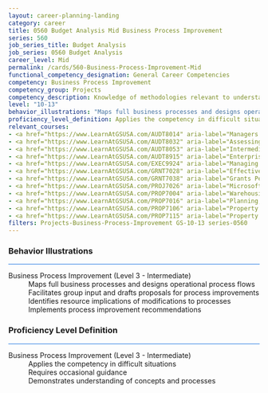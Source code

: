 ```yaml
---
layout: career-planning-landing
category: career
title: 0560 Budget Analysis Mid Business Process Improvement
series: 560
job_series_title: Budget Analysis
job_series: 0560 Budget Analysis
career_level: Mid
permalink: /cards/560-Business-Process-Improvement-Mid
functional_competency_designation: General Career Competencies
competency: Business Process Improvement
competency_group: Projects
competency_description: Knowledge of methodologies relevant to understanding, analyzing, and optimizing existing business processes; documents and understands current business processes, identifies issues, suggests process improvements, participates in implementing improvements, or monitors to ensure that improvements work as designed.
level: "10-13"
behavior_illustrations: "Maps full business processes and designs operational process flows ? Facilitates group input and drafts proposals for process improvements ? Identifies resource implications of modifications to processes ? Implements process improvement recommendations"
proficiency_level_definition: Applies the competency in difficult situations ? Requires occasional guidance ? Demonstrates understanding of concepts and processes
relevant_courses: 
- <a href="https://www.LearnAtGSUSA.com/AUDT8014" aria-label="Managers and Auditors Roles in Assessing Internal Controls (AUDT8003), GSU - https://www.LearnAtGSUSA.com/AUDT8014">Managers and Auditors Roles in Assessing Internal Controls (AUDT8003), GSU</a>
- <a href="https://www.LearnAtGSUSA.com/AUDT8032" aria-label="Assessing Controls in Performance Audits (AUDT8021), GSU - https://www.LearnAtGSUSA.com/AUDT8032">Assessing Controls in Performance Audits (AUDT8021), GSU</a>
- <a href="https://www.LearnAtGSUSA.com/AUDT8053" aria-label="Intermediate Performance Auditing (AUDT8046), GSU - https://www.LearnAtGSUSA.com/AUDT8053">Intermediate Performance Auditing (AUDT8046), GSU</a>
- <a href="https://www.LearnAtGSUSA.com/AUDT8915" aria-label="Enterprise Risk Management&#58; Executive Seminar (AUDT8912), GSU - https://www.LearnAtGSUSA.com/AUDT8915">Enterprise Risk Management&#58; Executive Seminar (AUDT8912), GSU</a>
- <a href="https://www.LearnAtGSUSA.com/EXEC9924" aria-label="Managing for Resullts (EXEC9913), GSU - https://www.LearnAtGSUSA.com/EXEC9924">Managing for Resullts (EXEC9913), GSU</a>
- <a href="https://www.LearnAtGSUSA.com/GRNT7028" aria-label="Effective Grants Manager (GRNT7025), GSU - https://www.LearnAtGSUSA.com/GRNT7028">Effective Grants Manager (GRNT7025), GSU</a>
- <a href="https://www.LearnAtGSUSA.com/GRNT7038" aria-label="Grants Performance Management and Monitoring (GRNT7035), GSU - https://www.LearnAtGSUSA.com/GRNT7038">Grants Performance Management and Monitoring (GRNT7035), GSU</a>
- <a href="https://www.LearnAtGSUSA.com/PROJ7026" aria-label="Microsoft Project&#58; Introduction (PROJ7015), GSU - https://www.LearnAtGSUSA.com/PROJ7026">Microsoft Project&#58; Introduction (PROJ7015), GSU</a>
- <a href="https://www.LearnAtGSUSA.com/PROP7004" aria-label="Warehousing, Operations and Disposal (PROP7001), GSU - https://www.LearnAtGSUSA.com/PROP7004">Warehousing, Operations and Disposal (PROP7001), GSU</a>
- <a href="https://www.LearnAtGSUSA.com/PROP7016" aria-label="Planning, Managing and Controlling a Personal Property Inventory (PROP7013), GSU - https://www.LearnAtGSUSA.com/PROP7016">Planning, Managing and Controlling a Personal Property Inventory (PROP7013), GSU</a>
- <a href="https://www.LearnAtGSUSA.com/PROP7106" aria-label="Property Management for Custodial Officers (PROP7103), GSU - https://www.LearnAtGSUSA.com/PROP7106">Property Management for Custodial Officers (PROP7103), GSU</a>
- <a href="https://www.LearnAtGSUSA.com/PROP7115" aria-label="Property Accountability&#58; The Life Cycle (PROP7112), GSU - https://www.LearnAtGSUSA.com/PROP7115">Property Accountability&#58; The Life Cycle (PROP7112), GSU</a>
filters: Projects-Business-Process-Improvement GS-10-13 series-0560
---
```


<div class="desktop:grid-col-6 margin-y-3">
  <div class="border-top-2 bg-white padding-3 shadow-5 height-full members-hover border-1px button-border border-top-blue radius-lg card-text-color">
    <h3>Behavior Illustrations</h3>
    <hr style="background-color: #1b74e0 !important;"/>
    <dl class="text-base card-content-color"><dt>Business Process Improvement (Level 3 - Intermediate)</dt><dd>Maps full business processes and designs operational process flows </dd><dd> Facilitates group input and drafts proposals for process improvements </dd><dd> Identifies resource implications of modifications to processes </dd><dd> Implements process improvement recommendations</dd></dl>
  </div>
</div>
<div class="desktop:grid-col-6 margin-y-3">
  <div class="border-top-2 bg-white padding-3 shadow-5 height-full members-hover border-1px button-border border-top-blue radius-lg card-text-color">
    <h3>Proficiency Level Definition</h3>
     <hr style="background-color: #1b74e0 !important;"/>
    <dl class="text-base card-content-color"><dt>Business Process Improvement (Level 3 - Intermediate)</dt><dd>Applies the competency in difficult situations </dd><dd> Requires occasional guidance </dd><dd> Demonstrates understanding of concepts and processes</dd></dl>
  </div>
</div>